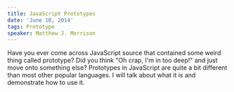 ```yaml
---
title: JavaScript Prototypes
date: 'June 10, 2014'
tags: Prototype
speaker: Matthew J. Morrison
---
```




Have you ever come across JavaScript source that contained some weird thing called prototype? Did you think "Oh crap, I'm in too deep!" and just move onto something else? Prototypes in JavaScript are quite a bit different than most other popular languages. I will talk about what it is and demonstrate how to use it.


